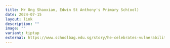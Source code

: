 ```yaml
---
title: Mr Ong Shaoxian, Edwin St Anthony's Primary Sch(ool)
date: 2024-07-15
layout: link
description: ""
image: ""
variant: tiptap
external: https://www.schoolbag.edu.sg/story/he-celebrates-vulnerability-and-a-little-chaos-in-class/
---
```

